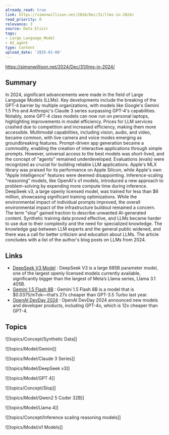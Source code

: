 ```yaml
---
already_read: true
link: https://simonwillison.net/2024/Dec/31/llms-in-2024/
read_priority: 0
relevance: 3
source: Data Elixir
tags:
- Large_Language_Model
- AI_agent
type: Content
upload_date: '2025-01-08'
---
```


https://simonwillison.net/2024/Dec/31/llms-in-2024/
## Summary

In 2024, significant advancements were made in the field of Large Language Models (LLMs). Key developments include the breaking of the GPT-4 barrier by multiple organizations, with models like Google's Gemini 1.5 Pro and Anthropic's Claude 3 series surpassing GPT-4's capabilities. Notably, some GPT-4 class models can now run on personal laptops, highlighting improvements in model efficiency. Prices for LLM services crashed due to competition and increased efficiency, making them more accessible. Multimodal capabilities, including vision, audio, and video, became common, with live camera and voice modes emerging as groundbreaking features. Prompt-driven app generation became a commodity, enabling the creation of interactive applications through simple prompts. However, universal access to the best models was short-lived, and the concept of "agents" remained underdeveloped. Evaluations (evals) were recognized as crucial for building reliable LLM applications. Apple's MLX library was praised for its performance on Apple Silicon, while Apple's own "Apple Intelligence" features were deemed disappointing. Inference-scaling "reasoning" models, like OpenAI's o1 models, introduced a new approach to problem-solving by expending more compute time during inference. DeepSeek v3, a large openly licensed model, was trained for less than $6 million, showcasing significant training optimizations. While the environmental impact of individual prompts improved, the overall environmental impact of the infrastructure buildout remained a concern. The term "slop" gained traction to describe unwanted AI-generated content. Synthetic training data proved effective, and LLMs became harder to use due to their complexity and the need for specialized knowledge. The knowledge gap between LLM experts and the general public widened, and there was a call for better criticism and education about LLMs. The article concludes with a list of the author's blog posts on LLMs from 2024.
## Links

- [DeepSeek V3 Model](https://simonwillison.net/2024/Dec/25/deepseek-v3/) : DeepSeek V3 is a large 685B parameter model, one of the largest openly licensed models currently available, significantly bigger than the largest of Meta’s Llama series, Llama 3.1 405B.
- [Gemini 1.5 Flash 8B](https://developers.googleblog.com/en/gemini-15-flash-8b-is-now-generally-available-for-use/) : Gemini 1.5 Flash 8B is a model that is $0.0375/mTok—that’s 27x cheaper than GPT-3.5 Turbo last year.
- [OpenAI DevDay 2024](https://openai.com/index/new-models-and-developer-products-announced-at-devday/) : OpenAI DevDay 2024 announced new models and developer products, including GPT-4o, which is 12x cheaper than GPT-4.

## Topics

![[topics/Concept/Synthetic Data]]

![[topics/Model/Gemini]]

![[topics/Model/Claude 3 Series]]

![[topics/Model/DeepSeek v3]]

![[topics/Model/GPT 4]]

![[topics/Concept/Slop]]

![[topics/Model/Qwen2 5 Coder 32B]]

![[topics/Model/Llama 4]]

![[topics/Concept/Inference scaling reasoning models]]

![[topics/Model/o1 Models]]